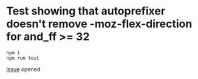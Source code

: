 # Test showing that autoprefixer doesn't remove -moz-flex-direction for and_ff >= 32

    npm i
    npm run test

[Issue](https://github.com/postcss/autoprefixer-core/issues/64) opened
